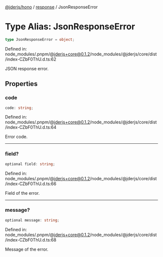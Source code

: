 [@jderjs/hono](../../README.md) / [response](../README.md) / JsonResponseError

# Type Alias: JsonResponseError

```ts
type JsonResponseError = object;
```

Defined in: node\_modules/.pnpm/@jderjs+core@0.1.2/node\_modules/@jderjs/core/dist/index-CZbF0ThU.d.ts:62

JSON response error.

## Properties

### code

```ts
code: string;
```

Defined in: node\_modules/.pnpm/@jderjs+core@0.1.2/node\_modules/@jderjs/core/dist/index-CZbF0ThU.d.ts:64

Error code.

***

### field?

```ts
optional field: string;
```

Defined in: node\_modules/.pnpm/@jderjs+core@0.1.2/node\_modules/@jderjs/core/dist/index-CZbF0ThU.d.ts:66

Field of the error.

***

### message?

```ts
optional message: string;
```

Defined in: node\_modules/.pnpm/@jderjs+core@0.1.2/node\_modules/@jderjs/core/dist/index-CZbF0ThU.d.ts:68

Message of the error.
